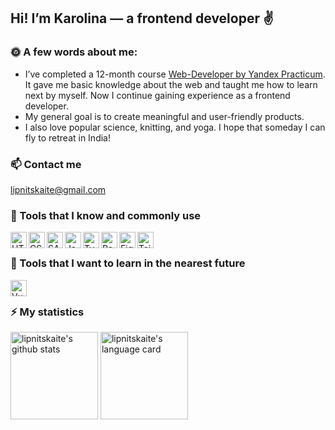 ## Hi! I’m Karolina — a frontend developer ✌️

### 🌞 A few words about me:

- I’ve completed a 12-month course [Web-Developer by Yandex Practicum](https://practicum.yandex.ru/web/). It gave me basic knowledge about the web and taught me how to learn next by myself. Now I continue gaining experience as a frontend developer.
- My general goal is to create meaningful and user-friendly products.
- I also love popular science, knitting, and yoga. I hope that someday I can fly to retreat in India!

### 📫 Contact me
lipnitskaite@gmail.com

### 🚀 Tools that I know and commonly use
[<img align="left" alt="HTML5_logo" width="26px" src="https://github.com/user-attachments/assets/8a639b3c-a3c6-404c-9c32-672f3e5dc521" />](https://developer.mozilla.org/ru/docs/Glossary/HTML5)
[<img align="left" alt="CSS3_logo" width="26px" src="https://github.com/user-attachments/assets/af851b08-ef75-4069-9e20-0823e35011f9" />](https://www.w3schools.com/css/)
[<img align="left" alt="SASS_logo" width="26px" src="https://github.com/user-attachments/assets/7d3e5884-a514-456b-bc69-29b1ec4e7745" />](https://sass-lang.com/)
[<img align="left" alt="JavaScript_logo" width="26px" src="https://github.com/user-attachments/assets/6d4e9737-cdd4-4661-92eb-82fe95f77af4" />](https://developer.mozilla.org/en-US/docs/Web/JavaScript)
[<img align="left" alt="TypeScript_logo" width="26px" src="https://upload.wikimedia.org/wikipedia/commons/thumb/4/4c/Typescript_logo_2020.svg/512px-Typescript_logo_2020.svg.png?20210506173343" />](https://www.typescriptlang.org/)
[<img align="left" alt="React_logo" width="26px" src="https://github.com/user-attachments/assets/2d50e82b-15e1-4a2b-bb19-47d561e00c1a" />](https://reactjs.org/)
[<img align="left" alt="Figma_logo" width="26px" src="https://github.com/user-attachments/assets/3c9bd98d-9c25-499f-b5c6-789c0c91e04e" />](https://www.figma.com/login)
[<img align="left" alt="Tailwind logo" width="26px" src="https://github.com/user-attachments/assets/d0be212b-7c71-4813-9acd-795c40ae4e84" />](https://tailwindcss.com/)


<br />

### 🚀 Tools that I want to learn in the nearest future
[<img align="left" alt="VueJS_logo" width="26px" src="https://ru.vuejs.org/images/logo.png" />](https://ru.vuejs.org/index.html)

<br />

### ⚡ My statistics
<p>
  <img align="center" alt="lipnitskaite's github stats" height="140px" src="https://github-readme-stats.vercel.app/api?username=lipnitskaite&hide=issues,contribs&show_icons=true&theme=swift" />
  <img align="center" alt="lipnitskaite's language card" height="140px" src="https://github-readme-stats.vercel.app/api/top-langs/?username=lipnitskaite&layout=compact&langs_count=10&theme=swift" />
<p/>
